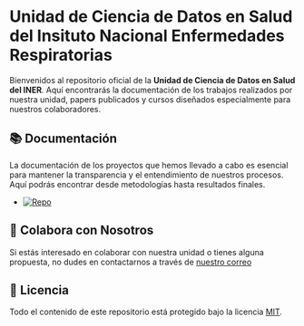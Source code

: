 # Unidad de Ciencia de Datos en Salud del Insituto Nacional Enfermedades Respiratorias

Bienvenidos al repositorio oficial de la **Unidad de Ciencia de Datos en Salud del INER**. Aquí encontrarás la documentación de los trabajos realizados por nuestra unidad, papers publicados y cursos diseñados especialmente para nuestros colaboradores.



## 📚 Documentación

La documentación de los proyectos que hemos llevado a cabo es esencial para mantener la transparencia y el entendimiento de nuestros procesos. Aquí podrás encontrar desde metodologías hasta resultados finales.

- [![Repo](https://img.shields.io/badge/Econom%C3%ADa%20en%20Salud-repo-blue?logo=github)](https://github.com/UCDS-INER/economia_salud)

## 🤝 Colabora con Nosotros

Si estás interesado en colaborar con nuestra unidad o tienes alguna propuesta, no dudes en contactarnos a través de [nuestro correo](mailto:cienciadedatos.salud@gmail.com)
## 📝 Licencia

Todo el contenido de este repositorio está protegido bajo la licencia [MIT](LICENSE).
